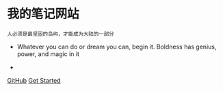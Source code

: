 <!--![logo](_media/bg.svg)-->

# 我的笔记网站


> 
    人必须是最坚固的岛屿，才能成为大陆的一部分

   * Whatever you can do or dream you can, begin it. Boldness has genius, power, and magic in it
   
   

   
   *  


<!-- 背景色![color](#2f4253) -->



<!-- 背景图片 ![](_media/bg.jpg) -->




[GitHub](https://github.com/)
[Get Started](home.md)
